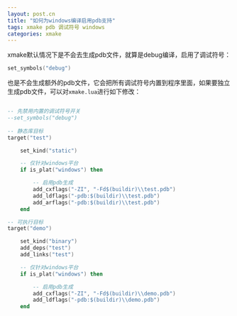 ```yaml
---
layout: post.cn
title: "如何为windows编译启用pdb支持"
tags: xmake pdb 调试符号 windows
categories: xmake
---
```


xmake默认情况下是不会去生成pdb文件，就算是debug编译，启用了调试符号：

```lua
set_symbols("debug")
```

也是不会生成额外的pdb文件，它会把所有调试符号内置到程序里面，如果要独立生成pdb文件，可以对`xmake.lua`进行如下修改：

```lua

-- 先禁用内置的调试符号开关
--set_symbols("debug")
   
-- 静态库目标
target("test")

    set_kind("static")

    -- 仅针对windows平台
    if is_plat("windows") then

        -- 启用pdb生成
        add_cxflags("-ZI", "-Fd$(buildir)\\test.pdb")
        add_ldflags("-pdb:$(buildir)\\test.pdb")
        add_arflags("-pdb:$(buildir)\\test.pdb")
    end

-- 可执行目标
target("demo")

    set_kind("binary")
    add_deps("test")
    add_links("test")

    -- 仅针对windows平台
    if is_plat("windows") then

        -- 启用pdb生成
        add_cxflags("-ZI", "-Fd$(buildir)\\demo.pdb")
        add_ldflags("-pdb:$(buildir)\\demo.pdb")
    end
```
